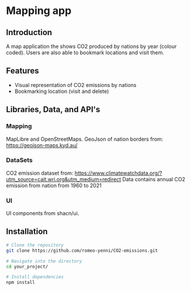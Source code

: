 # Mapping app

## Introduction

A map application the shows CO2 produced by nations by year (colour coded). Users are also able to bookmark locations and visit them.

## Features

- Visual representation of CO2 emissions by nations
- Bookmarking location (visit and delete)

## Libraries, Data, and API's

### Mapping
MapLibre and OpenStreetMaps.
GeoJson of nation borders from: https://geojson-maps.kyd.au/

### DataSets
CO2 emission dataset from: https://www.climatewatchdata.org/?utm_source=cait.wri.org&utm_medium=redirect
Data contains annual CO2 emission from nation from 1960 to 2021

### UI
UI components from shacn/ui.

## Installation

```bash
# Clone the repository
git clone https://github.com/romeo-yenni/CO2-emissions.git

# Navigate into the directory
cd your_project/

# Install dependencies
npm install
